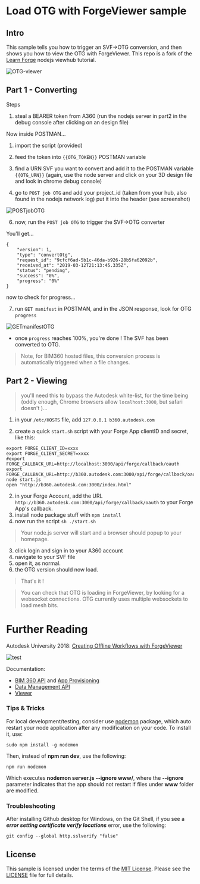 # Load OTG with ForgeViewer sample


## Intro

This sample tells you how to trigger an SVF->OTG conversion, and then shows you how to view the OTG with ForgeViewer.  This repo is a fork of the [Learn Forge](http://learnforge.autodesk.io) nodejs viewhub tutorial.

<img alt="OTG-viewer" src="https://user-images.githubusercontent.com/440241/54336099-4a224580-45e8-11e9-9691-88a060d38d11.png">


## Part 1 - Converting

Steps

1. steal a BEARER token from A360 (run the nodejs server in part2 in the debug console after clicking on an design file)

Now inside POSTMAN...

1. import the script (provided)
4. feed the token into `{{OTG_TOKEN}}` POSTMAN variable
5. find a URN SVF you want to convert and add it to the POSTMAN variable `{{OTG_URN}}` (again, use the node server and click on your 3D design file and look in chrome debug console)

6. go to `POST job OTG` and add your project_id (taken from your hub, also found in the nodejs network log) put it into the header (see screenshot)
<img alt="POSTjobOTG" src="https://user-images.githubusercontent.com/440241/54336971-c4ec6000-45ea-11e9-944e-b30cee2ccc6e.png">

6. now, run the `POST job OTG` to trigger the SVF->OTG converter

You'll get...

```
{
    "version": 1,
    "type": "convertOtg",
    "request_id": "9cfcf6ad-5b1c-46da-b926-28b5fa62092b",
    "received_at": "2019-03-12T21:13:45.335Z",
    "status": "pending",
    "success": "0%",
    "progress": "0%"
}
```

now to check for progress...

7. run `GET manifest` in POSTMAN, and in the JSON response, look for OTG `progress`

<img alt="GETmanifestOTG" src="https://user-images.githubusercontent.com/440241/54336970-c158d900-45ea-11e9-8100-d578eba1da42.png">

 - once `progress` reaches 100%, you're done !  The SVF has been converted to OTG.  

 > Note, for BIM360 hosted files, this conversion process is automatically triggered when a file changes.

## Part 2 - Viewing

> you'll need this to bypass the Autodesk white-list, for the time being (oddly enough, Chrome browsers allow `localhost:3000`, but safari doesn't )...

1. in your `/etc/HOSTS` file, add `127.0.0.1 b360.autodesk.com`


2. create a quick `start.sh` script with your Forge App clientID and secret, like this:

```
export FORGE_CLIENT_ID=xxxx
export FORGE_CLIENT_SECRET=xxxx
#export FORGE_CALLBACK_URL=http://localhost:3000/api/forge/callback/oauth
export FORGE_CALLBACK_URL=http://b360.autodesk.com:3000/api/forge/callback/oauth
node start.js
open "http://b360.autodesk.com:3000/index.html"
```

2. in your Forge Account, add the URL `http://b360.autodesk.com:3000/api/forge/callback/oauth` to your Forge App's callback.
4. install node package stuff with `npm install`
4. now run the script `sh ./start.sh`

> Your node.js server will start and a browser should popup to your homepage.

3. click login and sign in to your A360 account
4. navigate to your SVF file
5. open it, as normal.
6. the OTG version should now load.  

> That's it ! 

> You can check that OTG is loading in ForgeViewer, by looking for a websocket connections.  OTG currently uses multiple websockets to load mesh bits.

# Further Reading

Autodesk University 2018: [Creating Offline Workflows with ForgeViewer](https://www.autodesk.com/autodesk-university/class/Creating-Flexible-Offline-Workflows-Using-Autodesk-Forge-2018)

![test](https://user-images.githubusercontent.com/440241/54336653-ded97300-45e9-11e9-8533-197b97460a39.jpg)


Documentation:

- [BIM 360 API](https://developer.autodesk.com/en/docs/bim360/v1/overview/) and [App Provisioning](https://forge.autodesk.com/blog/bim-360-docs-provisioning-forge-apps)
- [Data Management API](https://developer.autodesk.com/en/docs/data/v2/overview/)
- [Viewer](https://developer.autodesk.com/en/docs/viewer/v6)

### Tips & Tricks

For local development/testing, consider use [nodemon](https://www.npmjs.com/package/nodemon) package, which auto restart your node application after any modification on your code. To install it, use:

    sudo npm install -g nodemon

Then, instead of **npm run dev**, use the following:

    npm run nodemon

Which executes **nodemon server.js --ignore www/**, where the **--ignore** parameter indicates that the app should not restart if files under **www** folder are modified.

### Troubleshooting

After installing Github desktop for Windows, on the Git Shell, if you see a ***error setting certificate verify locations*** error, use the following:

    git config --global http.sslverify "false"

## License

This sample is licensed under the terms of the [MIT License](http://opensource.org/licenses/MIT). Please see the [LICENSE](LICENSE) file for full details.


